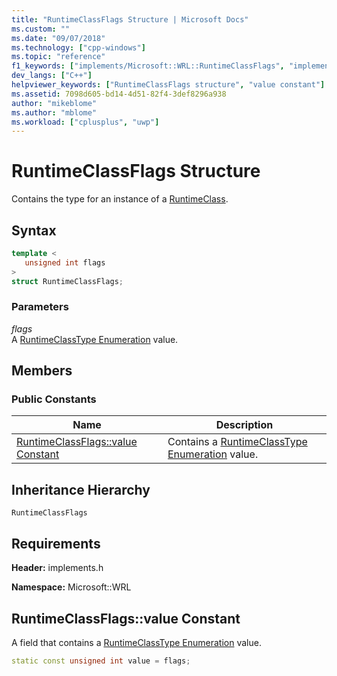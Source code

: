 ```yaml
---
title: "RuntimeClassFlags Structure | Microsoft Docs"
ms.custom: ""
ms.date: "09/07/2018"
ms.technology: ["cpp-windows"]
ms.topic: "reference"
f1_keywords: ["implements/Microsoft::WRL::RuntimeClassFlags", "implements/Microsoft::WRL::RuntimeClassFlags::value"]
dev_langs: ["C++"]
helpviewer_keywords: ["RuntimeClassFlags structure", "value constant"]
ms.assetid: 7098d605-bd14-4d51-82f4-3def8296a938
author: "mikeblome"
ms.author: "mblome"
ms.workload: ["cplusplus", "uwp"]
---
```

# RuntimeClassFlags Structure

Contains the type for an instance of a [RuntimeClass](../windows/runtimeclass-class.md).

## Syntax

```cpp
template <
   unsigned int flags
>
struct RuntimeClassFlags;
```

### Parameters

*flags*  
A [RuntimeClassType Enumeration](../windows/runtimeclasstype-enumeration.md) value.

## Members

### Public Constants

|Name|Description|
|----------|-----------------|
|[RuntimeClassFlags::value Constant](#value-constant)|Contains a [RuntimeClassType Enumeration](../windows/runtimeclasstype-enumeration.md) value.|

## Inheritance Hierarchy

`RuntimeClassFlags`

## Requirements

**Header:** implements.h

**Namespace:** Microsoft::WRL

## <a name="value-constant"></a>RuntimeClassFlags::value Constant

A field that contains a [RuntimeClassType Enumeration](../windows/runtimeclasstype-enumeration.md) value.
  
```cpp
static const unsigned int value = flags;
```
